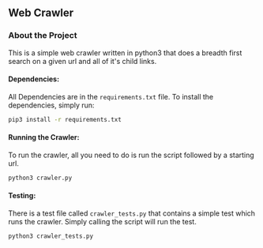## Web Crawler

### About the Project

This is a simple web crawler written in python3 that does a breadth first search on a 
given url and all of it's child links. 

#### Dependencies:

All Dependencies are in the `requirements.txt` file. To install the dependencies, simply run:

``` sh
pip3 install -r requirements.txt
```

#### Running the Crawler:

To run the crawler, all you need to do is run the script followed by a starting url.

``` sh
python3 crawler.py
```

#### Testing:

There is a test file called `crawler_tests.py` that contains a simple test which runs the crawler.
Simply calling the script will run the test.

``` sh
python3 crawler_tests.py
```
